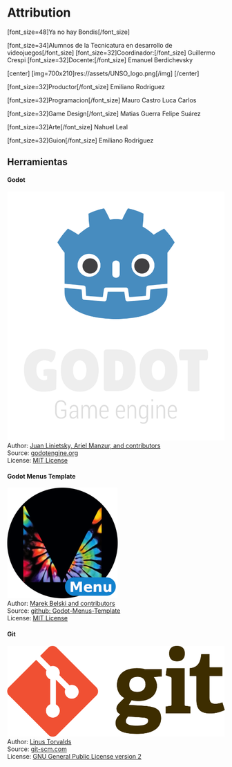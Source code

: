 # Attribution
[font_size=48]Ya no hay Bondis[/font_size]


[font_size=34]Alumnos de la Tecnicatura en desarrollo de videojuegos[/font_size]
[font_size=32]Coordinador:[/font_size]
Guillermo Crespi
[font_size=32]Docente:[/font_size]
Emanuel Berdichevsky

[center]
[img=700x210]res://assets/UNSO_logo.png[/img]
[/center]


[font_size=32]Productor[/font_size]
Emiliano Rodriguez 

[font_size=32]Programacion[/font_size]
Mauro Castro 
Luca Carlos

[font_size=32]Game Design[/font_size]
Matias Guerra
Felipe Suárez 

[font_size=32]Arte[/font_size]
Nahuel Leal
  
[font_size=32]Guion[/font_size]
Emiliano Rodriguez


## Herramientas
#### Godot
![Godot Engine Logo](/addons/maaacks_menus_template/examples/assets/godot_engine_logo/logo_vertical_color_dark.png)  
Author: [Juan Linietsky, Ariel Manzur, and contributors](https://godotengine.org/contact)  
Source: [godotengine.org](https://godotengine.org/)  
License: [MIT License](https://github.com/godotengine/godot/blob/master/LICENSE.txt) 

#### Godot Menus Template
![Maaack Plugin Icon](/addons/maaacks_menus_template/examples/assets/icon.png)  
Author: [Marek Belski and contributors](https://github.com/Maaack/Godot-Menus-Template/graphs/contributors)  
Source: [github: Godot-Menus-Template](https://github.com/Maaack/Godot-Menus-Template)  
License: [MIT License](LICENSE.txt)  

#### Git
![Git Logo](/addons/maaacks_menus_template/examples/assets/git_logo/Git-Logo-2Color.png)  
Author: [Linus Torvalds](https://github.com/torvalds)  
Source: [git-scm.com](https://git-scm.com/downloads)  
License: [GNU General Public License version 2](https://opensource.org/licenses/GPL-2.0)
